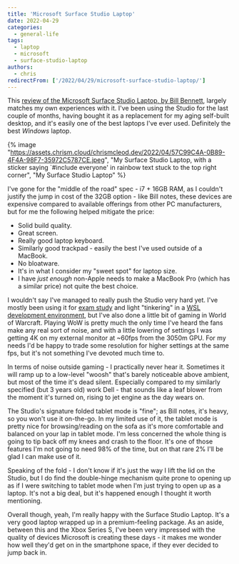 ```yaml
---
title: 'Microsoft Surface Studio Laptop'
date: 2022-04-29
categories:
  - general-life
tags:
  - laptop
  - microsoft
  - surface-studio-laptop
authors:
  - chris
redirectFrom: ['/2022/04/29/microsoft-surface-studio-laptop/']
---
```


This [review of the Microsoft Surface Studio Laptop, by Bill Bennett](https://billbennett.co.nz/surface-laptop-studio-review/), largely matches my own experiences with it. I've been using the Studio for the last couple of months, having bought it as a replacement for my aging self-built desktop, and it's easily one of the best laptops I've ever used. Definitely the best _Windows_ laptop.

{% image "https://assets.chrism.cloud/chrismcleod.dev/2022/04/57C99C4A-0B89-4F4A-98F7-35972C5787CE.jpeg", "My Surface Studio Laptop, with a sticker saying `#include everyone' in rainbow text stuck to the top right corner", "My Surface Studio Laptop" %}

I've gone for the "middle of the road" spec - i7 + 16GB RAM, as I couldn't justify the jump in cost of the 32GB option - like Bill notes, these devices are expensive compared to available offerings from other PC manufacturers, but for me the following helped mitigate the price:

- Solid build quality.
- Great screen.
- Really good laptop keyboard.
- Similarly good trackpad - easily the best I've used outside of a MacBook.
- No bloatware.
- It's in what I consider my "sweet spot" for laptop size.
- I have *just enough* non-Apple needs to make a MacBook Pro (which has a similar price) not quite the best choice.

I wouldn't say I've managed to really push the Studio very hard yet. I've mostly been using it for [exam study](https://chrismcleod.dev/2022/03/31/microsoft-certified-azure-developer-associate/) and light "tinkering" in a [WSL development environment](https://chrismcleod.dev/2021/09/01/some-development-environment-notes/), but I've also done a little bit of gaming in World of Warcraft. Playing WoW is pretty much the only time I've heard the fans make any real sort of noise, and with a little lowering of settings I was getting 4K on my external monitor at ~60fps from the 3050m GPU. For my needs I'd be happy to trade some resolution for higher settings at the same fps, but it's not something I've devoted much time to.

In terms of noise outside gaming - I practically never hear it. Sometimes it will ramp up to a low-level "woosh" that's barely noticeable above ambient, but most of the time it's dead silent. Especially compared to my similarly specified (but 3 years old) work Dell - that sounds like a leaf blower from the moment it's turned on, rising to jet engine as the day wears on.

The Studio's signature folded tablet mode is "fine"; as Bill notes, it's heavy, so you won't use it on-the-go. In my limited use of it, the tablet mode is pretty nice for browsing/reading on the sofa as it's more comfortable and balanced on your lap in tablet mode. I'm less concerned the whole thing is going to tip back off my knees and crash to the floor. It's one of those features I'm not going to need 98% of the time, but on that rare 2% I'll be glad I can make use of it.

Speaking of the fold - I don't know if it's just the way I lift the lid on the Studio, but I do find the double-hinge mechanism quite prone to opening up as if I were switching to tablet mode when I'm just trying to open up as a laptop. It's not a big deal, but it's happened enough I thought it worth mentioning.

Overall though, yeah, I'm really happy with the Surface Studio Laptop. It's a very good laptop wrapped up in a premium-feeling package. As an aside, between this and the Xbox Series S, I've been very impressed with the quality of devices Microsoft is creating these days - it makes me wonder how well they'd get on in the smartphone space, if they ever decided to jump back in.

